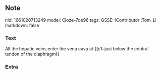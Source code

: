 ## Note
nid: 1661020713249
model: Cloze-7de96
tags: GSSE::!Contributor::Tom_Li
markdown: false

### Text
All the hepatic veins enter the vena cava at {{c1::just below the central tendon of the diaphragm}}

### Extra

